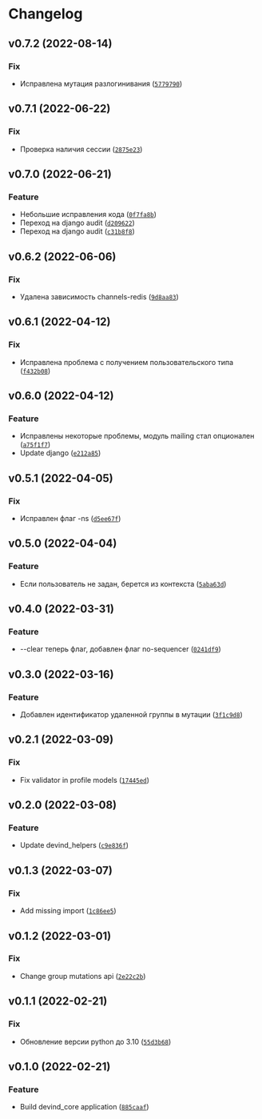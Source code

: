 # Changelog

<!--next-version-placeholder-->

## v0.7.2 (2022-08-14)
### Fix
* Исправлена мутация разлогинивания ([`5779790`](https://github.com/devind-team/devind-django-core/commit/5779790d477bde17e49c7e45552c75a563a6d756))

## v0.7.1 (2022-06-22)
### Fix
* Проверка наличия сессии ([`2875e23`](https://github.com/devind-team/devind-django-core/commit/2875e238bb7eea6e5585c1483a7f9e157dcd1525))

## v0.7.0 (2022-06-21)
### Feature
* Небольшие исправления кода ([`0f7fa8b`](https://github.com/devind-team/devind-django-core/commit/0f7fa8be2c986a9cf3325fd8694aa8600aa39998))
* Переход на django audit ([`d209622`](https://github.com/devind-team/devind-django-core/commit/d2096220504b9c4507c522adf669b3e49fd20c2b))
* Переход на django audit ([`c31b8f8`](https://github.com/devind-team/devind-django-core/commit/c31b8f8575642b61b73731b63e5f159690fc59b4))

## v0.6.2 (2022-06-06)
### Fix
* Удалена зависимость channels-redis ([`9d8aa83`](https://github.com/devind-team/devind-django-core/commit/9d8aa831321cb8f531d1bc260fe8a0125141e9b5))

## v0.6.1 (2022-04-12)
### Fix
* Исправлена проблема с получением пользовательского типа ([`f432b08`](https://github.com/devind-team/devind-django-core/commit/f432b0865203e360112fc46fd53f91c0e8c94c07))

## v0.6.0 (2022-04-12)
### Feature
* Исправлены некоторые проблемы, модуль mailing стал опционален ([`a75f1f7`](https://github.com/devind-team/devind-django-core/commit/a75f1f7dc16f3634fdf1dfcfdde7d150e94519cb))
* Update django ([`e212a85`](https://github.com/devind-team/devind-django-core/commit/e212a85417eeb5bfbf3ef76227ee61195c73fd89))

## v0.5.1 (2022-04-05)
### Fix
* Исправлен флаг -ns ([`d5ee67f`](https://github.com/devind-team/devind-django-core/commit/d5ee67f57db247c31b2b0fbf8d024284fa311a7d))

## v0.5.0 (2022-04-04)
### Feature
* Если пользователь не задан, берется из контекста ([`5aba63d`](https://github.com/devind-team/devind-django-core/commit/5aba63d04cb9ce23cc20ad090fff0f7c5c476bb6))

## v0.4.0 (2022-03-31)
### Feature
* --clear теперь флаг, добавлен флаг no-sequencer ([`0241df9`](https://github.com/devind-team/devind-django-core/commit/0241df92883eb5bc76e012e85ecc67830a679972))

## v0.3.0 (2022-03-16)
### Feature
* Добавлен идентификатор удаленной группы в мутации ([`3f1c9d8`](https://github.com/devind-team/devind-django-core/commit/3f1c9d8bb1a4f48cd7436e16da83d5ab407bb163))

## v0.2.1 (2022-03-09)
### Fix
* Fix validator in profile models ([`17445ed`](https://github.com/devind-team/devind-django-core/commit/17445edf013e9d33d3bb9d70eb56af94870f4f31))

## v0.2.0 (2022-03-08)
### Feature
* Update devind_helpers ([`c9e836f`](https://github.com/devind-team/devind-django-core/commit/c9e836f932221def59afe99eebfc2151ee6fd1b1))

## v0.1.3 (2022-03-07)
### Fix
* Add missing import ([`1c86ee5`](https://github.com/devind-team/devind-django-core/commit/1c86ee56589feaa2414ee94512389d52bd872d83))

## v0.1.2 (2022-03-01)
### Fix
* Change group mutations api ([`2e22c2b`](https://github.com/devind-team/devind-django-core/commit/2e22c2b7910697b314d291fd01824dffff984ebd))

## v0.1.1 (2022-02-21)
### Fix
* Обновление версии python до 3.10 ([`55d3b68`](https://github.com/devind-team/devind-django-core/commit/55d3b68c8fe2a49d1b9dd4655282410bccf64575))

## v0.1.0 (2022-02-21)
### Feature
* Build devind_core application ([`885caaf`](https://github.com/devind-team/devind-django-core/commit/885caaf11434f1540c8bb84fa909cf7b963d1744))
